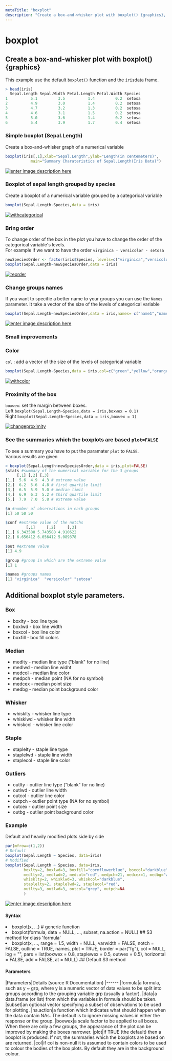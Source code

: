 ```yaml
---
metaTitle: "boxplot"
description: "Create a box-and-whisker plot with boxplot() {graphics}, Additional boxplot style parameters."
---
```


# boxplot



## Create a box-and-whisker plot with boxplot() {graphics}


This example use the default `boxplot()` function and the `iris`data frame.

```r
> head(iris)
  Sepal.Length Sepal.Width Petal.Length Petal.Width Species
1          5.1         3.5          1.4         0.2  setosa
2          4.9         3.0          1.4         0.2  setosa
3          4.7         3.2          1.3         0.2  setosa
4          4.6         3.1          1.5         0.2  setosa
5          5.0         3.6          1.4         0.2  setosa
6          5.4         3.9          1.7         0.4  setosa

```

### Simple boxplot (Sepal.Length)

Create a box-and-whisker graph of a numerical variable

```r
boxplot(iris[,1],xlab="Sepal.Length",ylab="Length(in centemeters)",
           main="Summary Charateristics of Sepal.Length(Iris Data)")

```

[<img src="https://i.stack.imgur.com/k6A7h.jpg" alt="enter image description here" />](https://i.stack.imgur.com/k6A7h.jpg)

### Boxplot of sepal length grouped by species

Create a boxplot of a numerical variable grouped by a categorical variable

```r
boxplot(Sepal.Length~Species,data = iris)

```

[<img src="https://i.stack.imgur.com/XuMKy.png" alt="withcategorical" />](https://i.stack.imgur.com/XuMKy.png)

### Bring order

To change order of the box in the plot you have to change the order of the categorical variable's levels.<br />
For example if we want to have the order `virginica - versicolor - setosa`

```r
newSpeciesOrder <- factor(iris$Species, levels=c("virginica","versicolor","setosa"))
boxplot(Sepal.Length~newSpeciesOrder,data = iris)

```

[<img src="https://i.stack.imgur.com/O67JY.png" alt="reorder" />](https://i.stack.imgur.com/O67JY.png)

### Change groups names

If you want to specifie a better name to your groups you can use the `Names` parameter. It take a vector of the size of the levels of categorical variable

```r
boxplot(Sepal.Length~newSpeciesOrder,data = iris,names= c("name1","name2","name3"))

```

[<img src="https://i.stack.imgur.com/NV8nP.png" alt="enter image description here" />](https://i.stack.imgur.com/NV8nP.png)

### Small improvements

### Color

`col` : add a vector of the size of the levels of categorical variable

```r
boxplot(Sepal.Length~Species,data = iris,col=c("green","yellow","orange"))

```

[<img src="https://i.stack.imgur.com/TvgfO.png" alt="withcolor" />](https://i.stack.imgur.com/TvgfO.png)

### Proximity of the box

`boxwex`: set the margin between boxes.<br />
Left  `boxplot(Sepal.Length~Species,data = iris,boxwex = 0.1)`<br />
Right `boxplot(Sepal.Length~Species,data = iris,boxwex = 1)`

[<img src="https://i.stack.imgur.com/qUO0O.png" alt="changeproximity" />](https://i.stack.imgur.com/qUO0O.png)

### See the summaries which the boxplots are based `plot=FALSE`

To see a summary you have to put the paramater `plot` to `FALSE`.<br />
Various results are given

```r
> boxplot(Sepal.Length~newSpeciesOrder,data = iris,plot=FALSE)
$stats #summary of the numerical variable for the 3 groups
     [,1] [,2] [,3]
[1,]  5.6  4.9  4.3 # extreme value 
[2,]  6.2  5.6  4.8 # first quartile limit
[3,]  6.5  5.9  5.0 # median limit
[4,]  6.9  6.3  5.2 # third quartile limit
[5,]  7.9  7.0  5.8 # extreme value

$n #number of observations in each groups
[1] 50 50 50

$conf #extreme value of the notchs
         [,1]     [,2]     [,3]
[1,] 6.343588 5.743588 4.910622
[2,] 6.656412 6.056412 5.089378

$out #extreme value
[1] 4.9

$group #group in which are the extreme value
[1] 1

$names #groups names
[1] "virginica"  "versicolor" "setosa"    

```



## Additional boxplot style parameters.


### Box

- boxlty - box line type
- boxlwd - box line width
- boxcol - box line color
- boxfill - box fill colors

### Median

- medlty - median line type ("blank" for no line)
- medlwd - median line widht
- medcol - median line color
- medpch - median point (NA for no symbol)
- medcex - median point size
- medbg  - median point background color

### Whisker

- whisklty - whisker line type
- whisklwd - whisker line width
- whiskcol - whisker line color

### Staple

- staplelty - staple line type
- staplelwd - staple line width
- staplecol - staple line color

### Outliers

- outlty - outlier line type ("blank" for no line)
- outlwd - outlier line width
- outcol - outlier line color
- outpch - outlier point type (NA for no symbol)
- outcex - outlier point size
- outbg  - outlier point background color

### Example

Default and heavily modified plots side by side

```r
par(mfrow=c(1,2))
# Default
boxplot(Sepal.Length ~ Species, data=iris)
# Modified
boxplot(Sepal.Length ~ Species, data=iris,
        boxlty=2, boxlwd=3, boxfill="cornflowerblue", boxcol="darkblue",
        medlty=2, medlwd=2, medcol="red", medpch=21, medcex=1, medbg="white",
        whisklty=2, whisklwd=3, whiskcol="darkblue",
        staplelty=2, staplelwd=2, staplecol="red",
        outlty=3, outlwd=3, outcol="grey", outpch=NA
        )

```

[<img src="http://i.stack.imgur.com/e7EX0.png" alt="enter image description here" />](http://i.stack.imgur.com/e7EX0.png)



#### Syntax


<li>
boxplot(x, ...) # generic function
</li>
<li>
boxplot(formula, data = NULL, ..., subset, na.action = NULL) ## S3 method for class 'formula'
</li>
<li>
boxplot(x, ..., range = 1.5, width = NULL, varwidth = FALSE, notch = FALSE, outline = TRUE, names, plot = TRUE, border = par("fg"), col = NULL, log = "", pars = list(boxwex = 0.8, staplewex = 0.5, outwex = 0.5), horizontal = FALSE, add = FALSE, at = NULL) ## Default S3 method
</li>



#### Parameters


|Parameters|Details (source R Documentation)
|------
|formula|a formula, such as y ~ grp, where y is a numeric vector of data values to be split into groups according to the grouping variable grp (usually a factor).
|data|a data.frame (or list) from which the variables in formula should be taken.
|subset|an optional vector specifying a subset of observations to be used for plotting.
|na.action|a function which indicates what should happen when the data contain NAs. The default is to ignore missing values in either the response or the group.
|boxwex|a scale factor to be applied to all boxes. When there are only a few groups, the appearance of the plot can be improved by making the boxes narrower.
|plot|if TRUE (the default) then a boxplot is produced. If not, the summaries which the boxplots are based on are returned.
|col|if col is non-null it is assumed to contain colors to be used to colour the bodies of the box plots. By default they are in the background colour.

